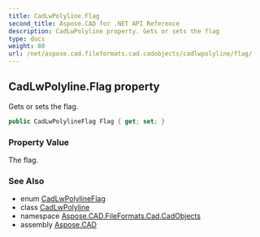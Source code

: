 ```yaml
---
title: CadLwPolyline.Flag
second_title: Aspose.CAD for .NET API Reference
description: CadLwPolyline property. Gets or sets the flag
type: docs
weight: 80
url: /net/aspose.cad.fileformats.cad.cadobjects/cadlwpolyline/flag/
---
```

## CadLwPolyline.Flag property

Gets or sets the flag.

```csharp
public CadLwPolylineFlag Flag { get; set; }
```

### Property Value

The flag.

### See Also

* enum [CadLwPolylineFlag](../../../aspose.cad.fileformats.cad.cadconsts/cadlwpolylineflag/)
* class [CadLwPolyline](../)
* namespace [Aspose.CAD.FileFormats.Cad.CadObjects](../../cadlwpolyline/)
* assembly [Aspose.CAD](../../../)


